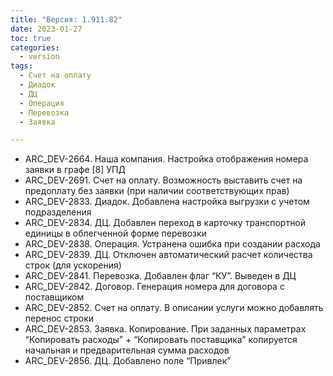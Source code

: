```yaml
---
title: "Версия: 1.911.82"
date: 2023-01-27
toc: true
categories:
  - version
tags:
  - Счет на оплату
  - Диадок
  - ДЦ
  - Операция
  - Перевозка
  - Заявка

---
```


-   ARC_DEV-2664. Наша компания. Настройка отображения номера заявки в графе [8] УПД
-   ARC_DEV-2691. Счет на оплату. Возможность выставить счет на предоплату без заявки (при наличии соответствующих прав)
-   ARC_DEV-2833. Диадок. Добавлена настройка выгрузки с учетом подразделения
-   ARC_DEV-2834. ДЦ. Добавлен переход в карточку транспортной единицы в облегченной форме перевозки	 
-   ARC_DEV-2838. Операция. Устранена ошибка при создании расхода
-   ARC_DEV-2839. ДЦ. Отключен автоматический расчет количества строк (для ускорения)
-   ARC_DEV-2841. Перевозка. Добавлен флаг “КУ”. Выведен в ДЦ
-   ARC_DEV-2842. Договор. Генерация номера для договора с поставщиком
-   ARC_DEV-2852. Счет на оплату. В описании услуги можно добавлять перенос строки
-   ARC_DEV-2853. Заявка. Копирование. При заданных параметрах “Копировать расходы” + “Копировать поставщика” копируется начальная и предварительная сумма расходов
-   ARC_DEV-2856. ДЦ. Добавлено поле “Привлек”
